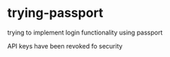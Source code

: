 # trying-passport
trying to implement login functionality using passport

API keys have been revoked fo security
